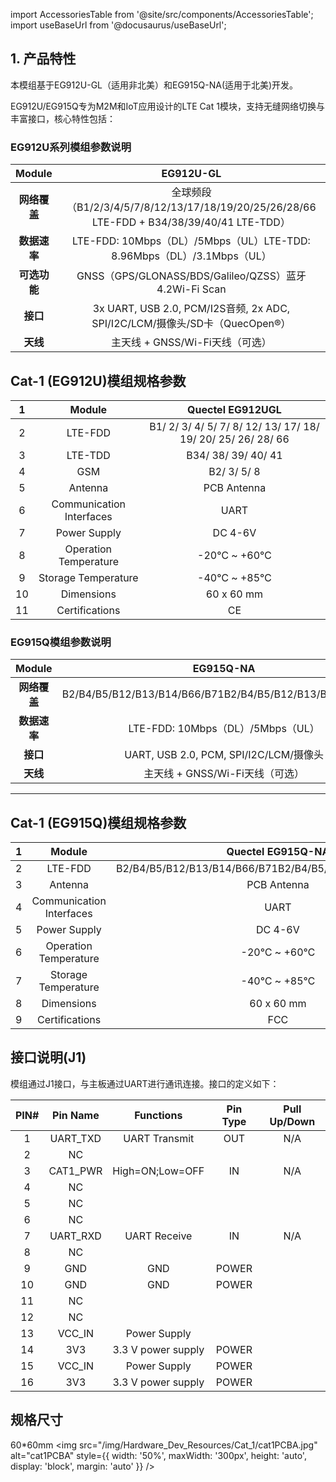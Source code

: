 
import AccessoriesTable from '@site/src/components/AccessoriesTable';
import useBaseUrl from '@docusaurus/useBaseUrl';

## 1. 产品特性
本模组基于EG912U-GL（适用非北美）和EG915Q-NA(适用于北美)开发。

EG912U/EG915Q专为M2M和IoT应用设计的LTE Cat 1模块，支持无缝网络切换与丰富接口，核心特性包括：

### EG912U系列模组参数说明

| **Module**  | **EG912U-GL** |
|:---:|:---:|
| **网络覆盖** |全球频段（B1/2/3/4/5/7/8/12/13/17/18/19/20/25/26/28/66 LTE-FDD + B34/38/39/40/41 LTE-TDD） |
| **数据速率** | LTE-FDD: 10Mbps（DL）/5Mbps（UL）LTE-TDD: 8.96Mbps（DL）/3.1Mbps（UL） |
| **可选功能** | GNSS（GPS/GLONASS/BDS/Galileo/QZSS）蓝牙4.2Wi-Fi Scan |
| **接口** | 3x UART, USB 2.0, PCM/I2S音频, 2x ADC, SPI/I2C/LCM/摄像头/SD卡（QuecOpen®） |
| **天线** | 主天线 + GNSS/Wi-Fi天线（可选） |

## Cat-1 (EG912U)模组规格参数
| 1    | Module                   | Quectel EG912UGL                                             |
|:----:|:------------------------:|:------------------------------------------------------------:|
| 2    | LTE-FDD                  | B1/ 2/ 3/ 4/ 5/ 7/ 8/ 12/ 13/ 17/ 18/ 19/ 20/ 25/ 26/ 28/ 66 |
| 3    | LTE-TDD                  | B34/ 38/ 39/ 40/ 41                                          |
| 4    | GSM                      | B2/ 3/ 5/ 8                                                  |
| 5    | Antenna                  | PCB Antenna                                                  |
| 6    | Communication Interfaces | UART                                                         |
| 7    | Power Supply             | DC 4-6V                                                      |
| 8    | Operation Temperature    | -20℃ ~ +60℃                                                  |
| 9    | Storage Temperature      | -40℃ ~ +85℃                                                  |
| 10   | Dimensions               | 60 x 60 mm                                                   |
| 11   | Certifications           | CE                                                           |

### EG915Q模组参数说明
|  **Module**  | **EG915Q-NA** |
|:---:|:---:|
| **网络覆盖** |B2/B4/B5/B12/B13/B14/B66/B71B2/B4/B5/B12/B13/B14/B66/B71 |
| **数据速率** | LTE-FDD: 10Mbps（DL）/5Mbps（UL） |
| **接口** | UART, USB 2.0, PCM, SPI/I2C/LCM/摄像头 |
| **天线** | 主天线 + GNSS/Wi-Fi天线（可选） |
---
## Cat-1 (EG915Q)模组规格参数
| 1    | Module                   | Quectel EG915Q-NA                                             |
|:----:|:------------------------:|:------------------------------------------------------------:|
| 2    | LTE-FDD                  | B2/B4/B5/B12/B13/B14/B66/B71B2/B4/B5/B12/B13/B14/B66/B71 |
| 3    | Antenna                  | PCB Antenna                                                  |
| 4    | Communication Interfaces | UART                                                         |
| 5    | Power Supply             | DC 4-6V                                                      |
| 6    | Operation Temperature    | -20℃ ~ +60℃                                                  |
| 7    | Storage Temperature      | -40℃ ~ +85℃                                                  |
| 8   | Dimensions               | 60 x 60 mm                                                   |
| 9   | Certifications           | FCC                                                           |

## 接口说明(J1)

模组通过J1接口，与主板通过UART进行通讯连接。接口的定义如下：

| PIN# | Pin Name | Functions          | Pin Type | Pull Up/Down |
| :---:| :------: | :----------------: | :------: | :-----------:|
| 1    | UART_TXD | UART Transmit      | OUT      | N/A          |
| 2    | NC       |                    |          |              |
| 3    | CAT1_PWR | High=ON;Low=OFF    | IN       | N/A          |
| 4    | NC       |                    |          |              |
| 5    | NC       |                    |          |              |
| 6    | NC       |                    |          |              |
| 7    | UART_RXD | UART Receive       | IN       | N/A          |
| 8    | NC       |                    |          |              |
| 9    | GND      | GND                | POWER    |              |
| 10   | GND      | GND                | POWER    |              |
| 11   | NC       |                    |          |              |
| 12   | NC       |                    |          |              |
| 13   | VCC_IN   | Power Supply       |          |              |
| 14   | 3V3      | 3.3 V power supply | POWER    |              |
| 15   | VCC_IN   | Power Supply       | POWER    |              |
| 16   | 3V3      | 3.3 V power supply | POWER    |              |
## 规格尺寸

60*60mm
<img 
src="/img/Hardware_Dev_Resources/Cat_1/cat1PCBA.jpg"
  alt="cat1PCBA" 
  style={{
    width: '50%',
    maxWidth: '300px',
    height: 'auto',
    display: 'block',
    margin: 'auto'
  }}
/>